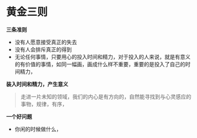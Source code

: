 # 黄金三则



**三条准则**

* 没有人愿意接受真正的失去
* 没有人会排斥真正的得到
* 无论任何事情，只要用心的投入时间和精力，对于投入的人来说，就是有意义的有价值的事情，如同一幅画，画成什么样不重要，重要的是投入了自己的时间精力，

**装入时间和精力，产生意义**

> 走进一片未知的领域，我们的内心是有方向的，自然能寻找到与心灵感应的事物，规律，有序，

**一个好问题**

* 你闲的时候做什么，

